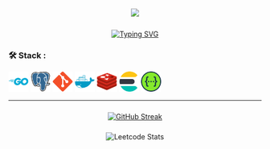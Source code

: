 ###

<div align="center">
  <img src="https://media1.tenor.com/m/XI-Ccwkxf64AAAAd/%D1%88%D0%B0%D0%B9%D0%BB%D1%83%D1%88%D0%B0%D0%B9-cat-smurf.gif" width="500px"/>
</div>

###

<div align="center">
<a href="https://git.io/typing-svg"><img src="https://readme-typing-svg.herokuapp.com?font=Montserrat&weight=900&size=30&pause=5000&color=FFFFFF&center=true&width=435&lines=Hi+there%F0%9F%91%8BMy+name+Igor" alt="Typing SVG" /></a>
</div>

###

### :hammer_and_wrench: Stack :

<div>
  <img src="https://github.com/devicons/devicon/blob/master/icons/go/go-original-wordmark.svg" title="GO"  alt="GO" width="40" height="40"/>
  <img src="https://github.com/devicons/devicon/blob/master/icons/postgresql/postgresql-original.svg" title="Postgresql"  alt="Postgresql" width="40" height="40"/>
  <img src="https://github.com/devicons/devicon/blob/master/icons/git/git-plain.svg" title="Git"  alt="Git" width="40" height="40"/>
  <img src="https://github.com/devicons/devicon/blob/master/icons/docker/docker-plain.svg" title="Docker"  alt="Docker" width="40" height="40"/>
  <img src="https://github.com/devicons/devicon/blob/master/icons/redis/redis-original.svg" title="Redis"  alt="Redis" width="40" height="40"/>
  <img src="https://github.com/devicons/devicon/blob/master/icons/elasticsearch/elasticsearch-original.svg" title="Elasticsearch"  alt="Elasticsearch" width="40" height="40"/>
  <img src="https://github.com/devicons/devicon/blob/master/icons/swagger/swagger-original.svg" title="Swagger"  alt="Swagger" width="40" height="40"/>
  
 
</div>

___

###

<div align="center">
 <a href="https://git.io/streak-stats"><img src="http://github-readme-streak-stats.herokuapp.com?user=shailuishai&theme=transparent&hide_border=true&border_radius=5.6&card_width=800" alt="GitHub Streak" /></a>
</div>

###

<div align="center">
  
  ![Leetcode Stats](https://leetcard.jacoblin.cool/shailuishai?ext=heatmap&sheets=https://gist.githubusercontent.com/shailuishai/559f131f41d89fcad60e99567fdb7780/raw/df7850da6cb397952d4f34e8eaab0f138575c8ab/custom.css)

</div>

###
